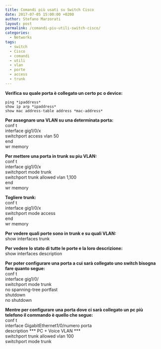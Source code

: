 ```yaml
---
title: Comandi più usati su Switch Cisco
date: 2017-07-05 15:00:00 +0200
author: Stefano Marzorati
layout: post
permalink: /comandi-piu-utili-switch-cisco/
categories:
  - Networks
tags:
  - switch
  - Cisco
  - comandi
  - utili
  - vlan
  - porte
  - access
  - trunk
---
```

**Verifica su quale porta è collegato un certo pc o device:**   

	ping *ipaddress*   
	show ip arp *ipaddress*   
	show mac address-table address *mac-address*   


**Per assegnare una VLAN su una determinata porta:**   
	conf t   
	interface gig1/0/x   
	switchport access vlan 50   
	end   
	wr memory   


**Per mettere una porta in trunk su piu VLAN:**   
	conf t   
	interface gig1/0/x   
	switchport mode trunk   
	switchport trunk allowed vlan 1,100   
	end   
	wr memory   


**Togliere trunk:**  
	conf t    
	interface gig1/0/x   
	switchport mode access   
	end   
	wr memory   


**Per vedere quali porte sono in trunk e su quali VLAN:**   
	show interfaces trunk   


**Per vedere lo stato di tutte le porte e la loro descrizione:**   
	show interfaces description   


**Per poter configurare una porta a cui sarà collegato uno switch bisogna fare quanto segue:**   
	conf t   
	interface gig1/0/<numero porta>   
	switchport mode trunk   
	no spanning-tree portfast   
	shutdown   
	no shutdown   


**Mentre per configurare una porta dove ci sarà collegato un pc più telefono il commando è quello che segue:**   
	conf t   
	interface GigabitEthernet1/0/numero porta   
	description *** PC + Voice VLAN ***   
	switchport trunk allowed vlan 100   
	switchport mode trunk   
